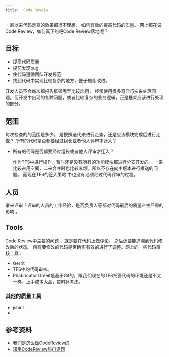 ```yaml
---
title:  Code Reveiw
---
```


一直以来代码走查的效果都很不理想， 如何有效的提高代码的质量。 网上都在说Code Review，如何真正的吧Code Review落地呢？

## 目标
- 提高代码质量
- 提前发现bug
- 使代码遵循团队开发规范
- 找到代码中实现比较复杂的地方，便于框架改进。


开发人员不会每次都报告框架哪里比较难用， 经常使用很多奇淫巧技来处理问题。但开发中出现的各种问题，或者比较复杂的业务逻辑，正是框架应该进行处理的部分。 

## 范围
每次检查的的范围是多少， 是按照迭代来进行走查，还是应该模块完成后进行走查？ 所有的代码是否都要经过组长或者他人评审才迁入？

- 所有的代码是否都要经过组长或者他人评审才迁入？

    作为TFS中进行操作，暂时还是没有所有的功能模块都进行分支开发的。 一来比较占用空间，二来合并时也比较麻烦，所以不存在向主版本进行推送的问题。 而现在TFS的签入策略 中也没有必须经过代码评审的过程。

## 人员
谁来评审？评审的人员的工作经验，是否负责人等都对代码最后的质量产生严重的影响 。


## Tools
Code Review中主要的问题 ，就是要在代码上做评论， 之后还要能追溯到代码修改后的状态。 所有要修改的代码是否确实有效的进行了调整。网上的一些代码审核工具：
- Gerrit
- TFS中的代码审核。
- Phabricator
Greeit是基于Git的，跟我们现在的TFS托管代码的环境还是不太一样，上手成本太高，暂时补考虑。

### 其他的质量工具
- jshint
- 

## 参考资料
- [我们是怎么做CodeReview的](http://www.cnblogs.com/wenhx/p/How-We-Code-Review.html)
- [知乎CodeReview热门话题](https://www.zhihu.com/topic/19668200/hot)



